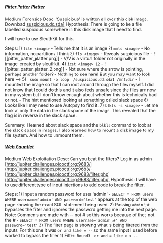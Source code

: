 
##### [Pitter Patter Platter](https://play.picoctf.org/practice/challenge/87?difficulty=2&page=13&solved=1)

Medium
Forensics
Desc: 'Suspicious' is written all over this disk image. Download [suspicious.dd.sda1](https://jupiter.challenges.picoctf.org/static/0d39390cff1ab51699596b6e650e7cba/suspicious.dd.sda1)
Hypothesis: There is going to be a file labelled suspicious somewhere in this disk image that I need to find.

I will have to use SleuthKit for this.

Steps:
	1) `file <image>`
		- Tells me that it is an image
	2) `mmls <image>`
		- No information, no partitions I think
	3) `fls <image>`
		- Reveals suspicious file
		- ![[pitter_patter_platter.png]]
		- V/V is a virtual folder not originally in the image, created by sleuthkit.
	4) `icat <image> 12`
		- ![[pitter_patter_platter_2.png]]
		- Not sure where the arrow is pointing, perhaps another folder?
		- Nothing to see here! But you may want to look here -->
	5) ` sudo mount -o loop ./suspicious.dd.sda1 /mnt/dir`
		- I mounted the image so that I can root around through the files myself. I did not know that I could do this and it also feels unsafe since the files are now in my system but I don't know enough about whether this is technically bad or not.
		- The hint mentioned looking at something called slack space 
	6) Looks like I may need to use Autopsy to find it.
	7) `blkls -s <image>`
		- Let me look at only the data in the slack space of the image. This revealed that the flag is in reverse in the slack space.

Summary: I learned about slack space and the `blkls` command to look at the slack space in images. I also learned how to mount a disk image to my file system. And how to unmount them.

##### [Web Gauntlet](https://play.picoctf.org/practice/challenge/88?difficulty=2&page=13&solved=1)

Medium
Web Exploitation
Desc: Can you beat the filters? Log in as admin [http://jupiter.challenges.picoctf.org:9683/](http://jupiter.challenges.picoctf.org:9683/) [http://jupiter.challenges.picoctf.org:9683/filter.php](http://jupiter.challenges.picoctf.org:9683/filter.php)
Hypothesis: I will have to use different type of input injections to add code to break the filter.

Steps:
	1) Input a random password for user 'admin'
		- `SELECT * FROM users WHERE username='admin' AND password='test'` appears at the top of the web page showing the exact SQL statement being used.
	2) Passing `admin';#` bypasses the filter and ignores the password getting me into the next page. Note: Comments are made with -- not # so this works because of the ; not the #
		- `SELECT * FROM users WHERE username='admin';#' AND password='test'`
	3) The filter page is showing what is being filtered from the inputs. For this one it was `or and like = --` so the same input I used before worked to bypass the filter
		1) Filter: `Round3: or and = like > < --`